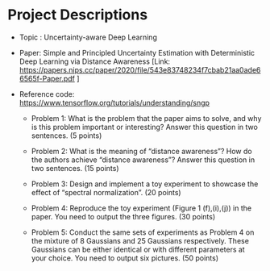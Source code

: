 # Project Descriptions  

- Topic : Uncertainty-aware Deep Learning  
  
- Paper: Simple and Principled Uncertainty Estimation with Deterministic Deep Learning via Distance Awareness [Link: https://papers.nips.cc/paper/2020/file/543e83748234f7cbab21aa0ade66565f-Paper.pdf ]
  
- Reference code: https://www.tensorflow.org/tutorials/understanding/sngp

    - Problem 1: What is the problem that the paper aims to solve, and why is this problem important or interesting? Answer this question in two sentences. (5 points) 
    
    - Problem 2: What is the meaning of “distance awareness”? How do the authors achieve “distance awareness”? Answer this question in two sentences. (15 points) 
    
    - Problem 3: Design and implement a toy experiment to showcase the effect of “spectral normalization”. (20 points) 
    
    - Problem 4: Reproduce the toy experiment (Figure 1 (f),(i),(j)) in the paper. You need to output the three figures. (30 points) 
    
    - Problem 5: Conduct the same sets of experiments as Problem 4 on the mixture of 8 Gaussians and 25 Gaussians respectively. These Gaussians can be either identical or with different parameters at your choice. You need to output six pictures. (50 points) 